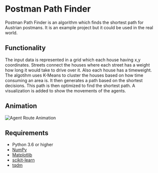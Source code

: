 # Postman Path Finder
 Postman Path Finder is an algorithm which finds the shortest path for Austrian postmans. It is an example project but it could be used in the real world.


## Functionality
 The input data is represented in a grid which each house having x,y coordinates. Streets connect the houses where each street has a weight how long it would take to drive over it. Also each house has a timeweight.
 The algotihm uses K-Means to cluster the houses based on how time consuming an area is. It then generates a path based on the shortest decisions. This path is then optimized to find the shortest path. A visualization is added to show the movements of the agents.

## Animation
![Agent Route Animation](/animations/smallAnimation.gif)


## Requirements

- Python 3.6 or higher
- [NumPy](https://numpy.org/)
- [Matplotlib](https://matplotlib.org/)
- [scikit-learn](https://scikit-learn.org/)
- [tqdm](https://tqdm.github.io/)